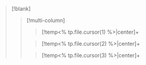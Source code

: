 > [!blank]
>> [!multi-column]
>>
>>> [!temp<% tp.file.cursor(1) %>|center]+ 
>>> 
>>
>>> [!temp<% tp.file.cursor(2) %>|center]+ 
>>> 
>>
>>> [!temp<% tp.file.cursor(3) %>|center]+ 
>>> 